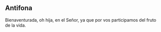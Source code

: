 ## Antifona

Bienaventurada, oh hija, en el Señor, ya que por vos participamos del fruto de la vida.